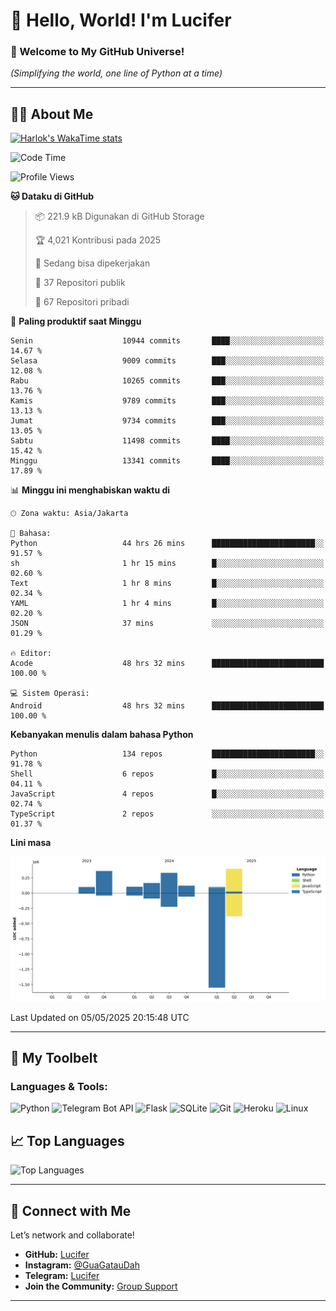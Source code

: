 # 👋 Hello, World! I'm Lucifer 

### 🚀 Welcome to My GitHub Universe!  
*(Simplifying the world, one line of Python at a time)*  

---

## 🧑‍💻 About Me


[![Harlok's WakaTime stats](https://github-readme-stats.vercel.app/api/wakatime?username=LuciferReborns)](https://github.com/jonesroot/github-readme-stats)


<!--START_SECTION:waka-->
![Code Time](http://img.shields.io/badge/Code%20Time-134%20hrs%206%20mins-blue)

![Profile Views](http://img.shields.io/badge/Profil%20dilihat-1-blue)

**🐱 Dataku di GitHub** 

> 📦 221.9 kB Digunakan di GitHub Storage 
 > 
> 🏆 4,021 Kontribusi pada 2025
 > 
> 💼 Sedang bisa dipekerjakan
 > 
> 📜 37 Repositori publik 
 > 
> 🔑 67 Repositori pribadi 
 > 
📅 **Paling produktif saat Minggu** 

```text
Senin                    10944 commits       ████░░░░░░░░░░░░░░░░░░░░░   14.67 % 
Selasa                   9009 commits        ███░░░░░░░░░░░░░░░░░░░░░░   12.08 % 
Rabu                     10265 commits       ███░░░░░░░░░░░░░░░░░░░░░░   13.76 % 
Kamis                    9789 commits        ███░░░░░░░░░░░░░░░░░░░░░░   13.13 % 
Jumat                    9734 commits        ███░░░░░░░░░░░░░░░░░░░░░░   13.05 % 
Sabtu                    11498 commits       ████░░░░░░░░░░░░░░░░░░░░░   15.42 % 
Minggu                   13341 commits       ████░░░░░░░░░░░░░░░░░░░░░   17.89 % 
```


📊 **Minggu ini menghabiskan waktu di** 

```text
🕑︎ Zona waktu: Asia/Jakarta

💬 Bahasa: 
Python                   44 hrs 26 mins      ███████████████████████░░   91.57 % 
sh                       1 hr 15 mins        █░░░░░░░░░░░░░░░░░░░░░░░░   02.60 % 
Text                     1 hr 8 mins         █░░░░░░░░░░░░░░░░░░░░░░░░   02.34 % 
YAML                     1 hr 4 mins         █░░░░░░░░░░░░░░░░░░░░░░░░   02.20 % 
JSON                     37 mins             ░░░░░░░░░░░░░░░░░░░░░░░░░   01.29 % 

🔥 Editor: 
Acode                    48 hrs 32 mins      █████████████████████████   100.00 % 

💻 Sistem Operasi: 
Android                  48 hrs 32 mins      █████████████████████████   100.00 % 
```

**Kebanyakan menulis dalam bahasa Python** 

```text
Python                   134 repos           ███████████████████████░░   91.78 % 
Shell                    6 repos             █░░░░░░░░░░░░░░░░░░░░░░░░   04.11 % 
JavaScript               4 repos             █░░░░░░░░░░░░░░░░░░░░░░░░   02.74 % 
TypeScript               2 repos             ░░░░░░░░░░░░░░░░░░░░░░░░░   01.37 % 
```



**Lini masa**

![Lines of Code chart](https://raw.githubusercontent.com/jonesroot/jonesroot/main/assets/bar_graph.png)


 Last Updated on 05/05/2025 20:15:48 UTC
<!--END_SECTION:waka-->

---


## 🧰 My Toolbelt  

### Languages & Tools:  
![Python](https://img.shields.io/badge/-Python-3776AB?style=flat-square&logo=python&logoColor=white) ![Telegram Bot API](https://img.shields.io/badge/-Telegram%20Bot%20API-2CA5E0?style=flat-square&logo=telegram&logoColor=white) ![Flask](https://img.shields.io/badge/-Flask-000000?style=flat-square&logo=flask&logoColor=white) ![SQLite](https://img.shields.io/badge/-SQLite-003B57?style=flat-square&logo=sqlite&logoColor=white) ![Git](https://img.shields.io/badge/-Git-F05032?style=flat-square&logo=git&logoColor=white) ![Heroku](https://img.shields.io/badge/-Heroku-430098?style=flat-square&logo=heroku&logoColor=white) ![Linux](https://img.shields.io/badge/-Linux-FCC624?style=flat-square&logo=linux&logoColor=black)  


## 📈 Top Languages

![Top Languages](https://github-readme-stats.vercel.app/api/top-langs/?username=jonesroot&layout=compact&theme=tokyonight)  

---


## 🔗 Connect with Me  

Let’s network and collaborate!  
- **GitHub:** [Lucifer](https://github.com/jonesroot/jonesroot/blob/main/README.md)  
- **Instagram:** [@GuaGatauDah](https://instagram.com/guagataudah)  
- **Telegram:** [Lucifer](https://t.me/LuciferReborns)  
- **Join the Community:** [Group Support](https://t.me/GokilSupport)

---
